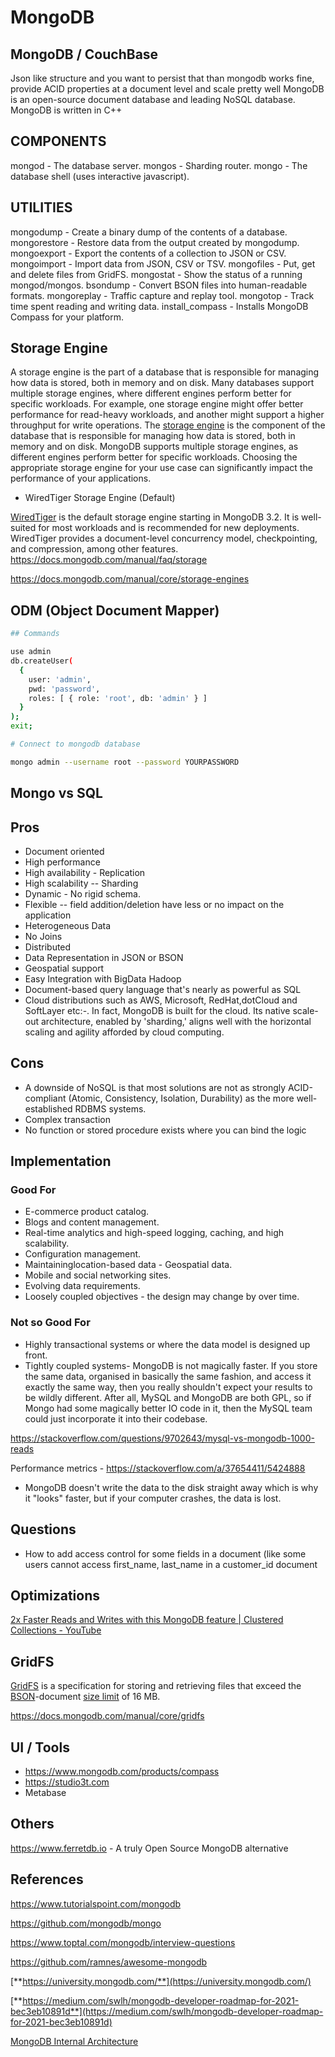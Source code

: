 # MongoDB

## MongoDB / CouchBase

Json like structure and you want to persist that than mongodb works fine, provide ACID properties at a document level and scale pretty well
MongoDB is an open-source document database and leading NoSQL database. MongoDB is written in C++

## COMPONENTS

mongod - The database server.
mongos - Sharding router.
mongo - The database shell (uses interactive javascript).

## UTILITIES

mongodump - Create a binary dump of the contents of a database.
mongorestore - Restore data from the output created by mongodump.
mongoexport - Export the contents of a collection to JSON or CSV.
mongoimport - Import data from JSON, CSV or TSV.
mongofiles - Put, get and delete files from GridFS.
mongostat - Show the status of a running mongod/mongos.
bsondump - Convert BSON files into human-readable formats.
mongoreplay - Traffic capture and replay tool.
mongotop - Track time spent reading and writing data.
install_compass - Installs MongoDB Compass for your platform.

## Storage Engine

A storage engine is the part of a database that is responsible for managing how data is stored, both in memory and on disk. Many databases support multiple storage engines, where different engines perform better for specific workloads. For example, one storage engine might offer better performance for read-heavy workloads, and another might support a higher throughput for write operations.
The [storage engine](https://docs.mongodb.com/manual/reference/glossary/#term-storage-engine) is the component of the database that is responsible for managing how data is stored, both in memory and on disk. MongoDB supports multiple storage engines, as different engines perform better for specific workloads. Choosing the appropriate storage engine for your use case can significantly impact the performance of your applications.

- WiredTiger Storage Engine (Default)

[WiredTiger](https://docs.mongodb.com/manual/core/wiredtiger/) is the default storage engine starting in MongoDB 3.2. It is well-suited for most workloads and is recommended for new deployments. WiredTiger provides a document-level concurrency model, checkpointing, and compression, among other features.
<https://docs.mongodb.com/manual/faq/storage>

<https://docs.mongodb.com/manual/core/storage-engines>

## ODM (Object Document Mapper)

```bash
## Commands

use admin
db.createUser(
  {
    user: 'admin',
    pwd: 'password',
    roles: [ { role: 'root', db: 'admin' } ]
  }
);
exit;

# Connect to mongodb database

mongo admin --username root --password YOURPASSWORD
```

## Mongo vs SQL

## Pros

- Document oriented
- High performance
- High availability - Replication
- High scalability -- Sharding
- Dynamic - No rigid schema.
- Flexible -- field addition/deletion have less or no impact on the application
- Heterogeneous Data
- No Joins
- Distributed
- Data Representation in JSON or BSON
- Geospatial support
- Easy Integration with BigData Hadoop
- Document-based query language that's nearly as powerful as SQL
- Cloud distributions such as AWS, Microsoft, RedHat,dotCloud and SoftLayer etc:-. In fact, MongoDB is built for the cloud. Its native scale-out architecture, enabled by 'sharding,' aligns well with the horizontal scaling and agility afforded by cloud computing.

## Cons

- A downside of NoSQL is that most solutions are not as strongly ACID-compliant (Atomic, Consistency, Isolation, Durability) as the more well-established RDBMS systems.
- Complex transaction
- No function or stored procedure exists where you can bind the logic

## Implementation

### Good For

- E-commerce product catalog.
- Blogs and content management.
- Real-time analytics and high-speed logging, caching, and high scalability.
- Configuration management.
- Maintaininglocation-based data - Geospatial data.
- Mobile and social networking sites.
- Evolving data requirements.
- Loosely coupled objectives - the design may change by over time.

### Not so Good For

- Highly transactional systems or where the data model is designed up front.
- Tightly coupled systems- MongoDB is not magically faster. If you store the same data, organised in basically the same fashion, and access it exactly the same way, then you really shouldn't expect your results to be wildly different. After all, MySQL and MongoDB are both GPL, so if Mongo had some magically better IO code in it, then the MySQL team could just incorporate it into their codebase.

<https://stackoverflow.com/questions/9702643/mysql-vs-mongodb-1000-reads>

Performance metrics - <https://stackoverflow.com/a/37654411/5424888>

- MongoDB doesn't write the data to the disk straight away which is why it "looks" faster, but if your computer crashes, the data is lost.

## Questions

- How to add access control for some fields in a document (like some users cannot access first_name, last_name in a customer_id document

## Optimizations

[2x Faster Reads and Writes with this MongoDB feature | Clustered Collections - YouTube](https://www.youtube.com/watch?v=OhJ3xcjtpis&ab_channel=HusseinNasser)

## GridFS

[GridFS](https://docs.mongodb.com/manual/reference/glossary/#term-gridfs) is a specification for storing and retrieving files that exceed the [BSON](https://docs.mongodb.com/manual/reference/glossary/#term-bson)-document [size limit](https://docs.mongodb.com/manual/reference/limits/#limit-bson-document-size) of 16 MB.

<https://docs.mongodb.com/manual/core/gridfs>

## UI / Tools

- <https://www.mongodb.com/products/compass>
- <https://studio3t.com>
- Metabase

## Others

<https://www.ferretdb.io> - A truly Open Source MongoDB alternative

## References

<https://www.tutorialspoint.com/mongodb>

<https://github.com/mongodb/mongo>

<https://www.toptal.com/mongodb/interview-questions>

<https://github.com/ramnes/awesome-mongodb>

[**https://university.mongodb.com/**](https://university.mongodb.com/)

[**https://medium.com/swlh/mongodb-developer-roadmap-for-2021-bec3eb10891d**](https://medium.com/swlh/mongodb-developer-roadmap-for-2021-bec3eb10891d)

[MongoDB Internal Architecture](https://www.youtube.com/watch?v=ONzdr4SmOng)
